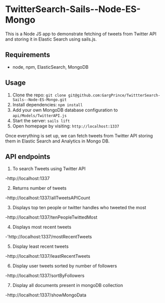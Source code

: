 # TwitterSearch-Sails--Node-ES-Mongo


This is a Node JS app to demonstrate fetching of tweets from Twitter API and storing it in Elastic Search using sails.js.

## Requirements

- node, npm, ElasticSearch, MongoDB

## Usage

1. Clone the repo: `git clone git@github.com:GargPrince/TwittterSearch-Sails--Node-ES-Mongo.git`
2. Install dependencies: `npm install`
4. Add your own MongoDB database configuration to `api/Models/TwitterAPI.js`
5. Start the server: `sails lift`
6. Open homepage by visiting: `http://localhost:1337`

Once everything is set up, we can fetch tweets from Twitter API storing them in Elastic Search and Analytics in Mongo DB.

## API endpoints

1. To search Tweets using Twitter API

  -http://localhost:1337
  
  
2. Returns number of tweets

  -http://localhost:1337/allTweetsAPICount


3. Displays top ten people or twitter handles who tweeted the most

  -http://localhost:1337/tenPeopleTwittedMost


4. Displays most recent tweets

  -'http://localhost:1337/mostRecentTweets
  
  
5. Display least recent tweets

  -http://localhost:1337/leastRecentTweets


6. Display user tweets sorted by number of followers

  -http://localhost:1337/sortByFollowers


7. Display all documents present in mongoDB collection

  -http://localhost:1337/showMongoData
